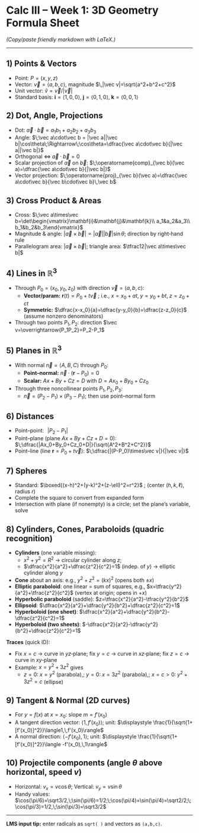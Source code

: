 # Calc III – Week 1: 3D Geometry Formula Sheet

*(Copy/paste friendly markdown with LaTeX.)*

---

## 1) Points & Vectors
- Point: $P=(x,y,z)$
- Vector: $\vec v=\langle a,b,c\rangle$, magnitude $\,|\vec v|=\sqrt{a^2+b^2+c^2}$
- Unit vector: $\hat v = \vec v/|\vec v|$
- Standard basis: $\mathbf{i}=\langle1,0,0\rangle,\;\mathbf{j}=\langle0,1,0\rangle,\;\mathbf{k}=\langle0,0,1\rangle$

## 2) Dot, Angle, Projections
- Dot: $\vec a\cdot\vec b = a_1b_1+a_2b_2+a_3b_3$
- Angle: $\;\vec a\cdot\vec b = |\vec a||\vec b|\cos\theta\;\Rightarrow\;\cos\theta=\dfrac{\vec a\cdot\vec b}{|\vec a||\vec b|}$
- Orthogonal $\Leftrightarrow\;\vec a\cdot\vec b=0$
- Scalar projection of $\vec a$ on $\vec b$: $\;\operatorname{comp}_{\vec b}(\vec a)=\dfrac{\vec a\cdot\vec b}{|\vec b|}$
- Vector projection: $\;\operatorname{proj}_{\vec b}(\vec a)=\dfrac{\vec a\cdot\vec b}{\vec b\cdot\vec b}\,\vec b$

## 3) Cross Product & Areas
- Cross: $\;\vec a\times\vec b=\det\begin{vmatrix}\mathbf{i}&\mathbf{j}&\mathbf{k}\\ a_1&a_2&a_3\\ b_1&b_2&b_3\end{vmatrix}$
- Magnitude & angle: $|\vec a\times\vec b|=|\vec a||\vec b|\sin\theta$; direction by right‑hand rule
- Parallelogram area: $|\vec a\times\vec b|$; triangle area: $\tfrac12|\vec a\times\vec b|$

## 4) Lines in $\mathbb R^3$
- Through $P_0=(x_0,y_0,z_0)$ with direction $\vec v=\langle a,b,c\rangle$:
  - **Vector/param:** $\mathbf r(t)=P_0+t\vec v$ \; i.e., $x=x_0+at,\;y=y_0+bt,\;z=z_0+ct$
  - **Symmetric:** $\dfrac{x-x_0}{a}=\dfrac{y-y_0}{b}=\dfrac{z-z_0}{c}$ (assume nonzero denominators)
- Through two points $P_1,P_2$: direction $\vec v=\overrightarrow{P_1P_2}=P_2-P_1$

## 5) Planes in $\mathbb R^3$
- With normal $\vec n=\langle A,B,C\rangle$ through $P_0$:
  - **Point–normal:** $\vec n\cdot(\mathbf r-P_0)=0$
  - **Scalar:** $Ax+By+Cz=D$ with $D=Ax_0+By_0+Cz_0$
- Through three noncollinear points $P_1,P_2,P_3$:
  - $\vec n=(P_2-P_1)\times(P_3-P_1)$; then use point–normal form

## 6) Distances
- Point–point: $\;\,|P_2-P_1|$
- Point–plane (plane $Ax+By+Cz+D=0$): $\;\dfrac{|Ax_0+By_0+Cz_0+D|}{\sqrt{A^2+B^2+C^2}}$
- Point–line (line $\mathbf r= P_0+t\vec v$): $\;\dfrac{|(P-P_0)\times\vec v|}{|\vec v|}$

## 7) Spheres
- Standard: $\boxed{(x-h)^2+(y-k)^2+(z-\ell)^2=r^2}$ \; (center $(h,k,\ell)$, radius $r$)
- Complete the square to convert from expanded form
- Intersection with plane (if nonempty) is a circle; set the plane’s variable, solve

## 8) Cylinders, Cones, Paraboloids (quadric recognition)
- **Cylinders** (one variable missing):
  - $x^2+y^2=R^2$ → circular cylinder along $z$;
  - $\dfrac{x^2}{a^2}+\dfrac{z^2}{c^2}=1$ (indep. of $y$) → elliptic cylinder along $y$
- **Cone** about an axis: e.g., $y^2+z^2=(kx)^2$ (opens both $\pm x$)
- **Elliptic paraboloid**: one linear $=$ sum of squares, e.g., $x=\tfrac{y^2}{a^2}+\tfrac{z^2}{c^2}$ (vertex at origin; opens in $+x$)
- **Hyperbolic paraboloid** (saddle): $z=\tfrac{x^2}{a^2}-\tfrac{y^2}{b^2}$
- **Ellipsoid**: $\dfrac{x^2}{a^2}+\dfrac{y^2}{b^2}+\dfrac{z^2}{c^2}=1$
- **Hyperboloid (one sheet)**: $\dfrac{x^2}{a^2}+\dfrac{y^2}{b^2}-\dfrac{z^2}{c^2}=1$
- **Hyperboloid (two sheets)**: $-\dfrac{x^2}{a^2}-\dfrac{y^2}{b^2}+\dfrac{z^2}{c^2}=1$

**Traces** (quick ID):
- Fix $x=c$ → curve in $yz$‑plane; fix $y=c$ → curve in $xz$‑plane; fix $z=c$ → curve in $xy$‑plane
- Example: $x=y^2+3z^2$ gives
  - $z=0:\;x=y^2$ (parabola),\; $y=0:\;x=3z^2$ (parabola),\; $x=c>0:\;y^2+3z^2=c$ (ellipse)

## 9) Tangent & Normal (2D curves)
- For $y=f(x)$ at $x=x_0$: slope $m=f'(x_0)$
- A tangent direction vector: $\langle1,\,f'(x_0)\rangle$; unit: $\displaystyle \frac{1}{\sqrt{1+[f'(x_0)]^2}}\langle1,\,f'(x_0)\rangle$
- A normal direction: $\langle -f'(x_0),\,1\rangle$; unit: $\displaystyle \frac{1}{\sqrt{1+[f'(x_0)]^2}}\langle -f'(x_0),\,1\rangle$

## 10) Projectile components (angle $\theta$ above horizontal, speed $v$)
- Horizontal: $v_x=v\cos\theta$; Vertical: $v_y=v\sin\theta$
- Handy values: $\cos(\pi/6)=\sqrt3/2,\;\sin(\pi/6)=1/2;\;\cos(\pi/4)=\sin(\pi/4)=\sqrt2/2;\;\cos(\pi/3)=1/2,\;\sin(\pi/3)=\sqrt3/2$

---

**LMS input tip:** enter radicals as `sqrt( )` and vectors as `(a,b,c)`.

